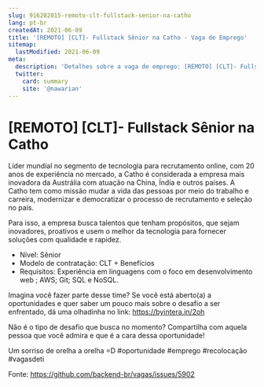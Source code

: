 ```yaml
---
slug: 916202015-remoto-clt-fullstack-senior-na-catho
lang: pt-br
createdAt: 2021-06-09
title: '[REMOTO] [CLT]- Fullstack Sênior na Catho - Vaga de Emprego'
sitemap:
  lastModified: 2021-06-09
meta:
  description: 'Detalhes sobre a vaga de emprego: [REMOTO] [CLT]- Fullstack Sênior na Catho'
  twitter:
    card: summary
    site: '@nawarian'
---
```


# [REMOTO] [CLT]- Fullstack Sênior na Catho

Líder mundial no segmento de tecnologia para recrutamento online, com 20 anos de experiência no mercado, 
a Catho é considerada a empresa mais inovadora da Austrália com atuação na China, Índia e outros países. A Catho tem como missão mudar a vida das pessoas por meio do trabalho e carreira, modernizar e democratizar o processo de recrutamento e seleção no país.

Para isso, a empresa busca talentos que tenham propósitos, que sejam inovadores, 
proativos e usem o melhor da tecnologia para fornecer soluções com qualidade e rapidez.

- Nível: Sênior
- Modelo de contratação: CLT + Benefícios
- Requisitos: Experiência em linguagens com o foco em desenvolvimento web ; AWS; Git; SQL e NoSQL.

Imagina você fazer parte desse time? Se você está aberto(a) a oportunidades e quer saber um pouco mais sobre o desafio a ser enfrentado, dá uma olhadinha no link: https://byintera.in/2oh

Não é o tipo de desafio que busca no momento?
Compartilha com aquela pessoa que você admira e que é a cara dessa oportunidade!

Um sorriso de orelha a orelha =D
#oportunidade #emprego #recolocação #vagasdeti

Fonte: https://github.com/backend-br/vagas/issues/5902
